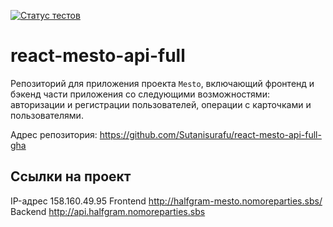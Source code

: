 [![Статус тестов](../../actions/workflows/tests.yml/badge.svg)](../../actions/workflows/tests.yml)

# react-mesto-api-full
Репозиторий для приложения проекта `Mesto`, включающий фронтенд и бэкенд части приложения со следующими возможностями: авторизации и регистрации пользователей, операции с карточками и пользователями.

Адрес репозитория: https://github.com/Sutanisurafu/react-mesto-api-full-gha

## Ссылки на проект

IP-адрес 158.160.49.95
Frontend http://halfgram-mesto.nomoreparties.sbs/
Backend http://api.halfgram.nomoreparties.sbs
